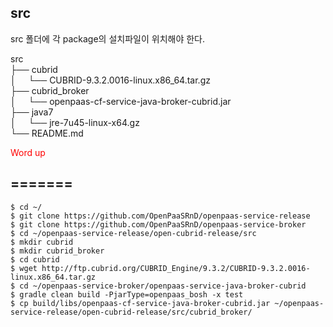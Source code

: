 
src
---
src 폴더에 각 package의 설치파일이 위치해야 한다.

src <br>
├── cubrid <br>
│     └── CUBRID-9.3.2.0016-linux.x86_64.tar.gz <br>
├── cubrid_broker <br>
│     └── openpaas-cf-service-java-broker-cubrid.jar <br>
├── java7 <br>
│     └── jre-7u45-linux-x64.gz <br>
└── README.md <br>

<span style="color:red;">Word up</span>

=======
-----
```
$ cd ~/
$ git clone https://github.com/OpenPaaSRnD/openpaas-service-release
$ git clone https://github.com/OpenPaaSRnD/openpaas-service-broker
$ cd ~/openpaas-service-release/open-cubrid-release/src
$ mkdir cubrid
$ mkdir cubrid_broker
$ cd cubrid
$ wget http://ftp.cubrid.org/CUBRID_Engine/9.3.2/CUBRID-9.3.2.0016-linux.x86_64.tar.gz
$ cd ~/openpaas-service-broker/openpaas-service-java-broker-cubrid
$ gradle clean build -PjarType=openpaas_bosh -x test
$ cp build/libs/openpaas-cf-service-java-broker-cubrid.jar ~/openpaas-service-release/open-cubrid-release/src/cubrid_broker/
```

